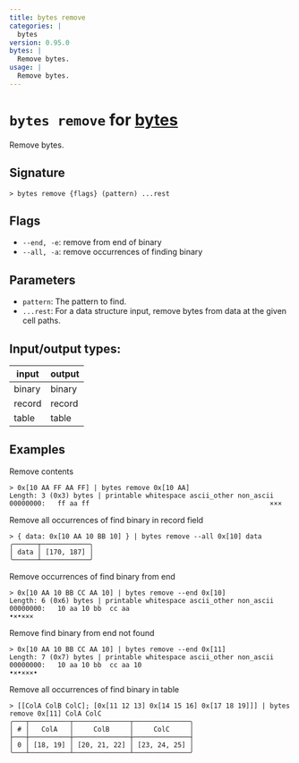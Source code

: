 ```yaml
---
title: bytes remove
categories: |
  bytes
version: 0.95.0
bytes: |
  Remove bytes.
usage: |
  Remove bytes.
---
```

<!-- This file is automatically generated. Please edit the command in https://github.com/nushell/nushell instead. -->

# `bytes remove` for [bytes](/commands/categories/bytes.md)

<div class='command-title'>Remove bytes.</div>

## Signature

```> bytes remove {flags} (pattern) ...rest```

## Flags

 -  `--end, -e`: remove from end of binary
 -  `--all, -a`: remove occurrences of finding binary

## Parameters

 -  `pattern`: The pattern to find.
 -  `...rest`: For a data structure input, remove bytes from data at the given cell paths.


## Input/output types:

| input  | output |
| ------ | ------ |
| binary | binary |
| record | record |
| table  | table  |
## Examples

Remove contents
```nu
> 0x[10 AA FF AA FF] | bytes remove 0x[10 AA]
Length: 3 (0x3) bytes | printable whitespace ascii_other non_ascii
00000000:   ff aa ff                                             ×××

```

Remove all occurrences of find binary in record field
```nu
> { data: 0x[10 AA 10 BB 10] } | bytes remove --all 0x[10] data
╭──────┬────────────╮
│ data │ [170, 187] │
╰──────┴────────────╯
```

Remove occurrences of find binary from end
```nu
> 0x[10 AA 10 BB CC AA 10] | bytes remove --end 0x[10]
Length: 6 (0x6) bytes | printable whitespace ascii_other non_ascii
00000000:   10 aa 10 bb  cc aa                                   •×•×××

```

Remove find binary from end not found
```nu
> 0x[10 AA 10 BB CC AA 10] | bytes remove --end 0x[11]
Length: 7 (0x7) bytes | printable whitespace ascii_other non_ascii
00000000:   10 aa 10 bb  cc aa 10                                •×•×××•

```

Remove all occurrences of find binary in table
```nu
> [[ColA ColB ColC]; [0x[11 12 13] 0x[14 15 16] 0x[17 18 19]]] | bytes remove 0x[11] ColA ColC
╭───┬──────────┬──────────────┬──────────────╮
│ # │   ColA   │     ColB     │     ColC     │
├───┼──────────┼──────────────┼──────────────┤
│ 0 │ [18, 19] │ [20, 21, 22] │ [23, 24, 25] │
╰───┴──────────┴──────────────┴──────────────╯

```
